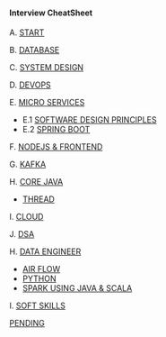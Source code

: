 #### Interview CheatSheet

A. [START](MY_RECENT_PROJECT/INTRODUCTORY_QUESTIONS.md)

B. [DATABASE](INTERVIEW_SQL_NOSQL)

C. [SYSTEM DESIGN](INTERVIEW_SYSTEM_DESIGN)

D. [DEVOPS](INTERVIEW_DEV_OPS)

E. [MICRO SERVICES](INTERVIEW_SPRING_MICROSERVICES)

- E.1 [SOFTWARE DESIGN PRINCIPLES]()
- E.2 [SPRING BOOT]()

F. [NODEJS & FRONTEND](INTERVIEW_FRONT_END)

G. [KAFKA](INTERVIEW_KAFKA)

H. [CORE JAVA](INTERVIEW_CORE_JAVA)

- [THREAD](INTERVIEW_CORE_JAVA/CJ_Multithreading.md)

I. [CLOUD](INTERVIEW_CLOUD_AWS_AZURE_GCP)

J. [DSA](INTERVIEW_DSA)

H. [DATA ENGINEER](INTERVIEW_PREP_DATA_ENGINEER)

- [AIR FLOW](INTERVIEW_PREP_DATA_ENGINEER/ALL_AIRFLOW.md)
- [PYTHON](INTERVIEW_PREP_PYTHON/ALL_PYTHON_BASICS.md)
- [SPARK USING JAVA & SCALA](INTERVIEW_PREP_SPARK)

I. [SOFT SKILLS](SOFT_SKILL)

[PENDING](https://medium.com/@vivekkadiyanits/java-lead-7-to-10-years-interview-mastery-covered-question-has-asked-in-more-than-9-service-base-d55ffbb0009c)
